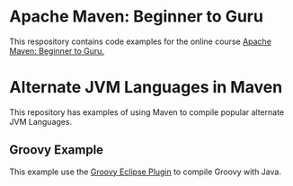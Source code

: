 # Apache Maven: Beginner to Guru

This respository contains code examples for the online course [Apache Maven: Beginner to Guru.](https://www.udemy.com/draft/2043700/?couponCode=GITHUB_REPO)

# Alternate JVM Languages in Maven

This repository has examples of using Maven to compile popular alternate JVM Languages.

## Groovy Example

This example use the [Groovy Eclipse Plugin](https://github.com/groovy/groovy-eclipse/wiki/Groovy-Eclipse-Maven-plugin) 
to compile Groovy with Java.
